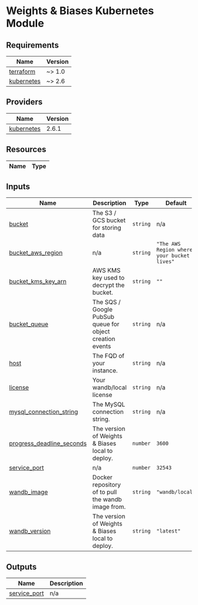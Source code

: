 # Weights & Biases Kubernetes Module

<!-- BEGIN_TF_DOCS -->
## Requirements

| Name | Version |
|------|---------|
| <a name="requirement_terraform"></a> [terraform](#requirement\_terraform) | ~> 1.0 |
| <a name="requirement_kubernetes"></a> [kubernetes](#requirement\_kubernetes) | ~> 2.6 |

## Providers

| Name | Version |
|------|---------|
| <a name="provider_kubernetes"></a> [kubernetes](#provider\_kubernetes) | 2.6.1 |

## Resources

| Name | Type |
|------|------|

## Inputs

| Name | Description | Type | Default | Required |
|------|-------------|------|---------|:--------:|
| <a name="input_bucket"></a> [bucket](#input\_bucket) | The S3 / GCS bucket for storing data | `string` | n/a | yes |
| <a name="input_bucket_aws_region"></a> [bucket\_aws\_region](#input\_bucket\_aws\_region) | n/a | `string` | `"The AWS Region where your bucket lives"` | no |
| <a name="input_bucket_kms_key_arn"></a> [bucket\_kms\_key\_arn](#input\_bucket\_kms\_key\_arn) | AWS KMS key used to decrypt the bucket. | `string` | `""` | no |
| <a name="input_bucket_queue"></a> [bucket\_queue](#input\_bucket\_queue) | The SQS / Google PubSub queue for object creation events | `string` | n/a | yes |
| <a name="input_host"></a> [host](#input\_host) | The FQD of your instance. | `string` | n/a | yes |
| <a name="input_license"></a> [license](#input\_license) | Your wandb/local license | `string` | n/a | yes |
| <a name="input_mysql_connection_string"></a> [mysql\_connection\_string](#input\_mysql\_connection\_string) | The MySQL connection string. | `string` | n/a | yes |
| <a name="input_progress_deadline_seconds"></a> [progress\_deadline\_seconds](#input\_progress\_deadline\_seconds) | The version of Weights & Biases local to deploy. | `number` | `3600` | no |
| <a name="input_service_port"></a> [service\_port](#input\_service\_port) | n/a | `number` | `32543` | no |
| <a name="input_wandb_image"></a> [wandb\_image](#input\_wandb\_image) | Docker repository of to pull the wandb image from. | `string` | `"wandb/local"` | no |
| <a name="input_wandb_version"></a> [wandb\_version](#input\_wandb\_version) | The version of Weights & Biases local to deploy. | `string` | `"latest"` | no |

## Outputs

| Name | Description |
|------|-------------|
| <a name="output_service_port"></a> [service\_port](#output\_service\_port) | n/a |
<!-- END_TF_DOCS -->